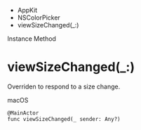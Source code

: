 

- AppKit
- NSColorPicker
-  viewSizeChanged(\_:) 

Instance Method

# viewSizeChanged(\_:)

Overriden to respond to a size change.

macOS

``` source
@MainActor
func viewSizeChanged(_ sender: Any?)
```

